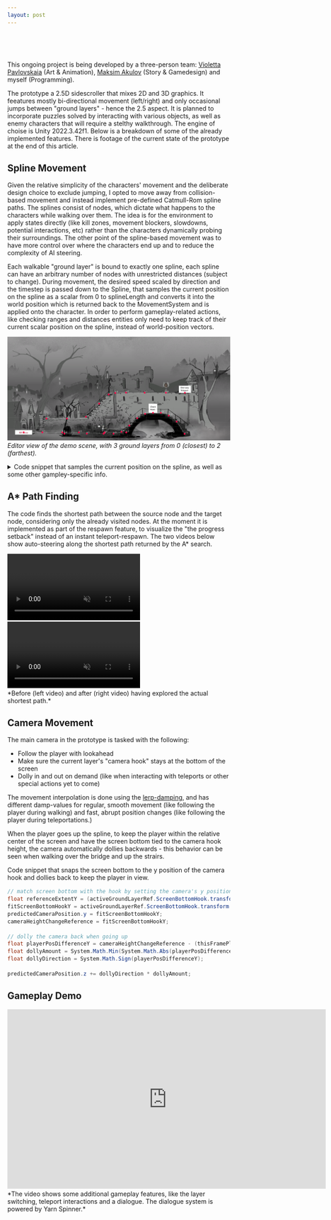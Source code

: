 ```yaml
---
layout: post
---
```


<div style="height: 50px;"></div>

This ongoing project is being developed by a three-person team: [Violetta Pavlovskaia](https://www.artstation.com/puba) (Art & Animation), [Maksim Akulov](https://www.artstation.com/akulov) (Story & Gamedesign) and myself (Programming). <!-- The demo is available under [this link]() by launching the  --> 

The prototype a 2.5D sidescroller that mixes 2D and 3D graphics. It feeatures mostly bi-directional movement (left/right) and only occasional jumps between "ground layers" - hence the 2.5 aspect. It is planned to incorporate puzzles solved by interacting with various objects, as well as enemy characters that will require a stelthy walkthrough. The engine of choise is Unity 2022.3.42f1. Below is a breakdown of some of the already implemented features. There is footage of the current state of the prototype at the end of this article.


## Spline Movement

Given the relative simplicity of the characters' movement and the deliberate design choice to exclude jumping, I opted to move away from collision-based movement and instead implement pre-defined Catmull-Rom spline paths. The splines consist of nodes, which dictate what happens to the characters while walking over them. The idea is for the environment to apply states directly (like kill zones, movement blockers, slowdowns, potential interactions, etc) rather than the characters dynamically probing their surroundings. The other point of the spline-based movement was to have more control over where the characters end up and to reduce the complexity of AI steering. 

Each walkable "ground layer" is bound to exactly one spline, each spline can have an arbitrary number of nodes with unrestricted distances (subject to change). During movement, the desired speed scaled by direction and the timestep is passed down to the Spline, that samples the current position on the spline as a scalar from 0 to splineLength and converts it into the world position which is returned back to the MovementSystem and is applied onto the character. In order to perform gameplay-related actions, like checking ranges and distances entities only need to keep track of their current scalar position on the spline, instead of world-position vectors.

![Alt text](/assets/images/ghosts/editorscene2.png)
*Editor view of the demo scene, with 3 ground layers from 0 (closest) to 2 (farthest).*

<details>
<summary>Code snippet that samples the current position on the spline, as well as some other gampley-specific info.</summary>
	{% include gnt_spline_movement_code.html %}
</details>

## A* Path Finding

The code finds the shortest path between the source node and the target node, considering only the already visited nodes. At the moment it is implemented as part of the respawn feature, to visualize the "the progress setback" instead of an instant teleport-respawn. The two videos below show auto-steering along the shortest path returned by the A* search.

<div class="video-row vid-2" >
	<video autoplay muted loop playsinline preload="metadata">
	  <source src="/assets/videos/pathfinding_unexplored_f.mp4?v=1" type="video/mp4">
	  Could not load the video
	</video >
	<video autoplay muted loop playsinline preload="metadata">
	  <source src="/assets/videos/pathfinding_explored_f.mp4?v=1" type="video/mp4">
	  Could not load the video
	</video >
</div >
*Before (left video) and after (right video) having explored the actual shortest path.*

## Camera Movement

The main camera in the prototype is tasked with the following:

- Follow the player with lookahead
- Make sure the current layer's "camera hook" stays at the bottom of the screen
- Dolly in and out on demand (like when interacting with teleports or other special actions yet to come)

The movement interpolation is done using the [lerp-damping](https://www.rorydriscoll.com/2016/03/07/frame-rate-independent-damping-using-lerp/), and has different damp-values for regular, smooth movement (like following the player during walking) and fast, abrupt position changes (like following the player during teleportations.)

When the player goes up the spline, to keep the player within the relative center of the screen and have the screen bottom tied to the camera hook height, the camera automatically dollies backwards - this behavior can be seen when walking over the bridge and up the strairs.

<!-- <details>
<summary>Camera update code</summary>
	{% include gnt_camera_movement_code.html %}
</details> -->

Code snippet that snaps the screen bottom to the y position of the camera hook and dollies back to keep the player in view.

``` csharp
// match screen bottom with the hook by setting the camera's y position
float referenceExtentY = (activeGroundLayerRef.ScreenBottomHook.transform.position.z - transform.position.z) * (float)System.Math.Tan(mainCamera.fieldOfView * 0.5 * (System.Math.PI / 180.0));
fitScreenBottomHookY = activeGroundLayerRef.ScreenBottomHook.transform.position.y + referenceExtentY;
predictedCameraPosition.y = fitScreenBottomHookY;
cameraHeightChangeReference = fitScreenBottomHookY;

// dolly the camera back when going up 
float playerPosDifferenceY = cameraHeightChangeReference - (thisFramePlayerPosition.y + cameraHeightChangeThreshold);
float dollyAmount = System.Math.Min(System.Math.Abs(playerPosDifferenceY), maxDollyAmount);
float dollyDirection = System.Math.Sign(playerPosDifferenceY);

predictedCameraPosition.z += dollyDirection * dollyAmount;
```

## Gameplay Demo

<!-- <video width="720px" controls muted loop playsinline preload="metadata">
    <source src="/assets/videos/gnt_f.mp4?v=4" type="video/mp4">
	Could not load the video
</video > -->
<!-- autoplay; -->

<iframe src="https://player.vimeo.com/video/1085071250?share=copy" width="720" height="405" frameborder="0" allow=" fullscreen; picture-in-picture" allowfullscreen></iframe>
*The video shows some additional gameplay features, like the layer switching, teleport interactions and a dialogue. The dialogue system is powered by Yarn Spinner.*

